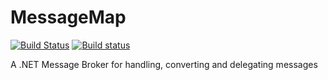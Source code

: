 # MessageMap
[![Build Status](https://travis-ci.org/WickedFlame/MessageMap.svg?branch=master)](https://travis-ci.org/WickedFlame/MessageMap)
[![Build status](https://ci.appveyor.com/api/projects/status/6va5vc6yhnml3b8e?svg=true)](https://ci.appveyor.com/project/chriswalpen/messagemap)

A .NET Message Broker for handling, converting and delegating messages
